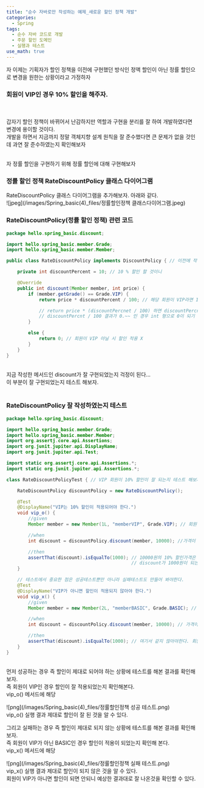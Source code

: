 ```yaml
---
title: "순수 자바로만 작성하는 예제_새로운 할인 정책 개발"
categories:
  - Spring
tags:
  - 순수 자바 코드로 개발
  - 주문 할인 도메인
  - 실행과 테스트
use_math: true
---
```


자 이제는 기획자가 할인 정책을 이전에 구현했던 방식인 정액 할인이 아닌 정률 할인으로 변경을 원한는 상황이라고 가정하자 <br>
### 회원이 VIP인 경우 10% 할인을 해주자.
<br>
<br>
갑자기 할인 정책이 바뀌어서 난감하지만 역할과 구현을 분리를 잘 하여 개발하였다면 변경에 용이할 것이다. <br>
개발을 하면서 지금까지 정말 객체지향 설계 원칙을 잘 준수했다면 큰 문제가 없을 것인데 과연 잘 준수하였는지 확인해보자 <br><br>

자 정률 할인을 구현하기 위해   정률 할인에 대해 구현해보자

### 정률 할인 정책 RateDiscountPolicy 클래스 다이어그램
RateDiscountPolicy 클래스 다이어그램을 추가해보자. 아래와 같다.
<br>
![jpeg](/images/Spring_basic(4)_files/정률할인정책 클래스다이어그램.jpeg)
<br>

### RateDiscountPolicy(정률 할인 정책) 관련 코드

```java
package hello.spring_basic.discount;

import hello.spring_basic.member.Grade;
import hello.spring_basic.member.Member;

public class RateDiscountPolicy implements DiscountPolicy { // 이전에 작성한 인터페이스인 DiscountPolicy 상속

    private int discountPercent = 10; // 10 % 할인 할 것이니

    @Override
    public int discount(Member member, int price) {
        if (member.getGrade() == Grade.VIP) {
            return price * discountPercent / 100; // 해당 회원이 VIP라면 10% 할인

            // return price * (discountPercnet / 100) 하면 discountPercnet가 100이 아닌 이상 전부 결과가 0이 됨
            // discountPercnt / 100 결과가 0.~~ 인 경우 int 형으로 0이 되기 때문 !! 조심
        }

        else {
            return 0; // 회원이 VIP 아닐 시 할인 적용 X
        }
    }
}
```
<br>
지금 작성한 메서드인 discount가 잘 구현되었는지 걱정이 된다...<br>
이 부분이 잘 구현되었는지 테스트 해보자. <br>
<br>

### RateDiscountPolicy 잘 작성하였는지 테스트

```java
package hello.spring_basic.discount;

import hello.spring_basic.member.Grade;
import hello.spring_basic.member.Member;
import org.assertj.core.api.Assertions;
import org.junit.jupiter.api.DisplayName;
import org.junit.jupiter.api.Test;

import static org.assertj.core.api.Assertions.*;
import static org.junit.jupiter.api.Assertions.*;

class RateDiscountPolicyTest { // VIP 회원이 10% 할인이 잘 되는지 테스트 해보자

    RateDiscountPolicy discountPolicy = new RateDiscountPolicy();

    @Test
    @DisplayName("VIP는 10% 할인이 적용되어야 한다.")
    void vip_o() {
        //given
        Member member = new Member(1L, "memberVIP", Grade.VIP); // 회원이 VIP임

        //when
        int discount = discountPolicy.discount(member, 10000); //가격이 10000원일때 할인되는 가격

        //then
        assertThat(discount).isEqualTo(1000); // 10000원의 10% 할인가격은 1000원 되어야하므로
                                              // discount가 1000원이 되는지 확인해봐야한다.
    }

    // 테스트에서 중요한 점은 성공테스트뿐만 아니라 실패테스트도 만들어 봐야한다.
    @Test
    @DisplayName("VIP가 아니면 할인이 적용되지 않아야 한다.")
    void vip_x() {
        //given
        Member member = new Member(2L, "memberBASIC", Grade.BASIC); // 회원이 VIP가 아닌 일반 회원임

        //when
        int discount = discountPolicy.discount(member, 10000); // 가격이 10000원일때 할인되는 가격

        //then
        assertThat(discount).isEqualTo(1000); // 여기서 같지 않아야한다. 회원이 VIP가 아니기 때문에 할인된 가격이 0원이 되야하므로
    }
}
```

<br>
먼저 성공하는 경우 즉 할인이 제대로 되어야 하는 상황에 테스트를 해본 결과를 확인해보자. <br>
즉 회원이 VIP인 경우 할인이 잘 적용되었는지 확인해본다. <br>
vip_o() 메서드에 해당<br>

![png](/images/Spring_basic(4)_files/정률할인정책 성공 테스트.png)
<br>
vip_o() 실행 결과 제대로 할인이 잘 된 것을 알 수 있다. <br>

그리고 실패하는 경우 즉 할인이 제대로 되지 않는 상황에 테스트를 해본 결과를 확인해 보자. <br>
즉 회원이 VIP가 아닌 BASIC인 경우 할인이 적용이 되었는지 확인해 본다. <br>
vip_x() 메서드에 해당 <br>

![png](/images/Spring_basic(4)_files/정률할인정책 실패 테스트.png)
<br>
vip_x() 실행 결과 제대로 할인이 되지 않은 것을 알 수 있다.<br>
회원이 VIP가 아니면 할인이 되면 안되니 예상한 결과대로 잘 나온것을 확인할 수 있다. <br><br>


